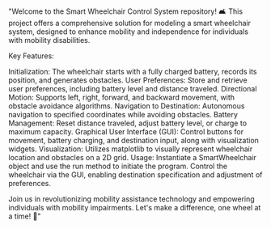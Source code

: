 "Welcome to the Smart Wheelchair Control System repository! 🛋️ This project offers a comprehensive solution for modeling a smart wheelchair system, designed to enhance mobility and independence for individuals with mobility disabilities.

Key Features:

Initialization: The wheelchair starts with a fully charged battery, records its position, and generates obstacles.
User Preferences: Store and retrieve user preferences, including battery level and distance traveled.
Directional Motion: Supports left, right, forward, and backward movement, with obstacle avoidance algorithms.
Navigation to Destination: Autonomous navigation to specified coordinates while avoiding obstacles.
Battery Management: Reset distance traveled, adjust battery level, or charge to maximum capacity.
Graphical User Interface (GUI): Control buttons for movement, battery charging, and destination input, along with visualization widgets.
Visualization: Utilizes matplotlib to visually represent wheelchair location and obstacles on a 2D grid.
Usage:
Instantiate a SmartWheelchair object and use the run method to initiate the program. Control the wheelchair via the GUI, enabling destination specification and adjustment of preferences.

Join us in revolutionizing mobility assistance technology and empowering individuals with mobility impairments. Let's make a difference, one wheel at a time! 🚀"
